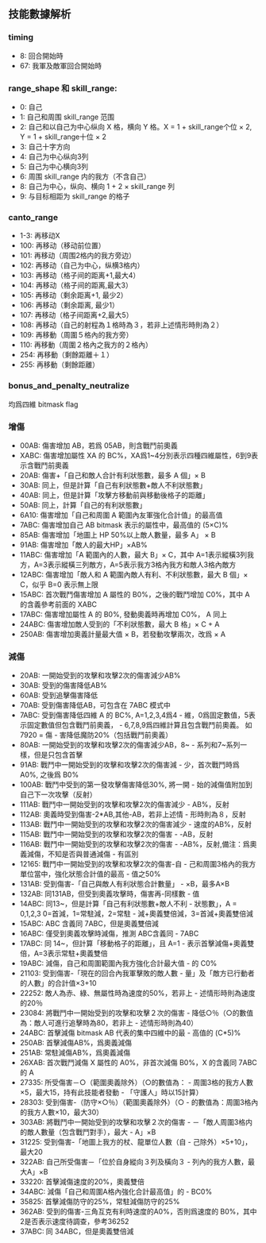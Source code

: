 ## 技能數據解析
### timing
 - 8: 回合開始時
 - 67: 我軍及敵軍回合開始時
### range_shape 和 skill_range:
 - 0: 自己
 - 1: 自己和周围 skill_range 范围
 - 2: 自己和以自己为中心纵向 X 格，横向 Y 格。X = 1 + skill_range个位 × 2, Y = 1 + skill_range十位 × 2
 - 3: 自己十字方向
 - 4: 自己为中心纵向3列
 - 5: 自己为中心横向3列
 - 6: 周围 skill_range 内的我方（不含自己）
 - 8: 自己为中心，纵向、横向 1 + 2 × skill_range 列
 - 9: 与目标相距为 skill_range 的格子

### canto_range
 - 1-3: 再移动X
 - 100: 再移动（移动前位置）
 - 101: 再移动（周围2格内的我方旁边）
 - 102: 再移动（自己为中心，纵横3格内）
 - 103: 再移动（格子间的距离+1,最大4）
 - 104: 再移动（格子间的距离,最大3）
 - 105: 再移动（剩余距离+1, 最少2）
 - 106: 再移动（剩余距离, 最少1）
 - 107: 再移动（格子间距离+2,最大5）
 - 108: 再移动（自己的射程為１格時為３，若非上述情形時則為２）
 - 109: 再移動（周圍５格內的我方旁）
 - 110: 再移動（周圍２格內之我方的２格內）
 - 254: 再移動（剩餘距離＋１）
 - 255: 再移動（剩餘距離）

### bonus_and_penalty_neutralize
  均爲四維 bitmask flag
### 增傷
 - 00AB: 傷害增加 AB，若爲 05AB，則含戰鬥前奧義
 - XABC: 傷害增加屬性 XA 的 BC%，XA爲1~4分別表示四種四維屬性，6到9表示含戰鬥前奧義
 - 20AB: 傷害+「自己和敵人合計有利狀態數，最多 A 個」× B
 - 30AB: 同上，但是計算「自己有利狀態數+敵人不利狀態數」
 - 40AB: 同上，但是計算「攻擊方移動前與移動後格子的距離」
 - 50AB: 同上，計算「自己的有利狀態數」
 - 6A10: 傷害增加「自己和周圍 A 範圍內友軍強化合計值」的最高值
 - 7ABC: 傷害增加自己 AB bitmask 表示的屬性中，最高值的 (5×C)%
 - 85AB: 傷害增加「地圖上 HP 50%以上敵人數量，最多 A」 × B
 - 91AB: 傷害增加「敵人的最大HP」×AB%
 - 11ABC: 傷害增加「A 範圍內的人數，最大 B」× C，其中 A=1表示縱橫3列我方，A=3表示縱橫三列敵方，A=5表示我方3格內我方和敵人3格內敵方
 - 12ABC: 傷害增加「敵人和 A 範圍內敵人有利、不利狀態數，最大 B 個」× C，似乎 B=0 表示無上限
 - 15ABC: 首次戰鬥傷害增加 A 屬性的 B0%，之後的戰鬥增加 C0%，其中 A 的含義參考前面的 XABC
 - 17ABC: 傷害增加屬性 A 的 B0%, 發動奧義時再增加 C0%， A 同上
 - 24ABC: 傷害增加敵人受到的「不利狀態數，最大 B 格」× C + A
 - 250AB: 傷害增加奧義計量最大值 × B，若發動攻擊兩次，改爲 × A
### 減傷
 - 20AB: 一開始受到的攻擊和攻擊2次的傷害減少AB%
 - 30AB: 受到的傷害降低AB%
 - 60AB: 受到追擊傷害降低
 - 70AB: 受到傷害降低AB，可包含在 7ABC 模式中
 - 7ABC: 受到傷害降低四維 A 的 BC%, A=1,2,3,4爲4 - 維，0爲固定數值，5表示固定數值但包含戰鬥前奧義， - 6,7,8,9爲四維計算且包含戰鬥前奧義。 如7920 = 傷 - 害降低魔防20%（包括戰鬥前奧義）
 - 80AB: 一開始受到的攻擊和攻擊2次的傷害減少AB，8~ - 系列和7~系列一樣，但是只包含首擊
 - 91AB: 戰鬥中一開始受到的攻擊和攻擊2次的傷害減 - 少，首次戰鬥時爲 A0%, 之後爲 B0%
 - 100AB: 戰鬥中受到的第一發攻擊傷害降低30%, 將一開 - 始的減傷值附加到自己下一次攻擊（反射）
 - 111AB: 戰鬥中一開始受到的攻擊和攻擊2次的傷害減少 - AB%，反射
 - 112AB: 奧義時受到傷害-2*AB,其他-AB，若非上述情 - 形時則為８，反射
 - 113AB: 戰鬥中一開始受到的攻擊和攻擊2次的傷害減少 - 速度的AB%，反射
 - 115AB: 戰鬥中一開始受到的攻擊和攻擊2次的傷害 - -AB，反射
 - 116AB: 戰鬥中一開始受到的攻擊和攻擊2次的傷害 - -AB%，反射,備注：爲奧義減傷，不知是否與普通減傷 - 有區別
 - 12165: 戰鬥中一開始受到的攻擊和攻擊2次的傷害-自 - 己和周圍3格內的我方單位當中，強化狀態合計值的最高 - 值之50%
 - 131AB: 受到傷害-「自己與敵人有利狀態合計數量」 - ×B，最多A×B
 - 132AB: 同131AB，但受到奧義攻擊時，傷害再-同樣數 - 值
 - 14ABC: 同13~，但是計算「自己有利狀態數+敵人不利 - 狀態數」，A = 0,1,2,3 0=首減，1=常駐減，2=常駐 - 減+奧義雙倍減，3=首減+奧義雙倍減
 - 15ABC: ABC 含義同 7ABC，但是奧義雙倍減
 - 16ABC: 僅受到奧義攻擊時減傷，推測 ABC含義同  - 7ABC
 - 17ABC: 同 14~，但計算「移動格子的距離」，且 A=1 - 表示首擊減傷+奧義雙倍，A=3表示常駐+奧義雙倍
 - 19ABC: 減傷，自己和周圍範圍內我方強化合計最大值 - 的 C0%
 - 21103: 受到傷害-「現在的回合內我軍擊敗的敵人數 - 量」及「敵方已行動者的人數」的合計值×3+10
 - 22252: 敵人為赤、綠、無屬性時為速度的50%，若非上 - 述情形時則為速度的20％
 - 23084: 將戰鬥中一開始受到的攻擊和攻擊２次的傷害 - 降低○％（○的數值為：敵人可進行追擊時為80，若非上 - 述情形時則為40）
 - 24ABC: 首擊減傷 bitmask AB 代表的集中四維中的最 - 高值的 (C*5)%  
 - 250AB: 首擊減傷AB%，爲奧義減傷
 - 251AB: 常駐減傷AB%，爲奧義減傷
 - 26XAB: 首次戰鬥減傷 X 屬性的 A0%，非首次減傷 B0%，X 的含義同 7ABC 的 A
 - 27335: 所受傷害－○（範圍奧義除外）（○的數值為： - 周圍3格的我方人數×5，最大15，持有此技能者發動 - 「守護人」時以15計算）
 - 28303: 受到傷害-（防守×○％）（範圍奧義除外）（○ - 的數值為：周圍3格內的我方人數×10，最大30）
 - 303AB: 將戰鬥中一開始受到的攻擊和攻擊２次的傷害 - －「敵人周圍3格内的敵人數量（包含戰鬥對手），最大 - A」×B
 - 31225: 受到傷害-「地圖上我方的杖、龍單位人數（自 - 己除外）×5+10」，最大20
 - 322AB: 自己所受傷害－「位於自身縱向３列及橫向３ - 列內的我方人數，最大A」×B
 - 33220: 首擊減傷速度的20%，奧義雙倍
 - 34ABC: 減傷「自己和周圍A格內強化合計最高值」的  - BC0%
 - 35825: 首擊減傷防守的25%，常駐減傷防守的25%
 - 362AB: 受到的傷害-三角互克有利時速度的A0%，否則爲速度的 B0%，其中2是否表示速度待調查，參考36252
 - 37ABC: 同 34ABC，但是奧義雙倍減 

  
